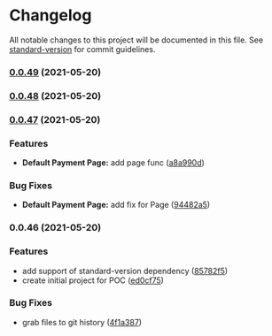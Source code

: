 # Changelog

All notable changes to this project will be documented in this file. See [standard-version](https://github.com/conventional-changelog/standard-version) for commit guidelines.

### [0.0.49](https://github.com/artmlg/conventional-changelog-retro-demo/compare/v0.0.48...v0.0.49) (2021-05-20)

### [0.0.48](https://github.com/artmlg/conventional-changelog-retro-demo/compare/v0.0.47...v0.0.48) (2021-05-20)

### [0.0.47](https://github.com/artmlg/conventional-changelog-retro-demo/compare/v0.0.46...v0.0.47) (2021-05-20)


### Features

* **Default Payment Page:** add page func ([a8a990d](https://github.com/artmlg/conventional-changelog-retro-demo/commit/a8a990d27815009cc17f6cd69c8c68de87348017))


### Bug Fixes

* **Default Payment Page:** add fix for Page ([94482a5](https://github.com/artmlg/conventional-changelog-retro-demo/commit/94482a5af18e76b03af4f5a965d548ce37e19f4f))

### 0.0.46 (2021-05-20)


### Features

* add support of standard-version dependency ([85782f5](https://github.com/artmlg/conventional-changelog-retro-demo/commit/85782f5c53a37648ee2033f0dc90d09cc5316fb9))
* create initial project for POC ([ed0cf75](https://github.com/artmlg/conventional-changelog-retro-demo/commit/ed0cf7558b3421f637ee75de11ededa641a6685a))


### Bug Fixes

* grab files to git history ([4f1a387](https://github.com/artmlg/conventional-changelog-retro-demo/commit/4f1a38716dd60de8ef1cd58d904a8cd74177c15a))
